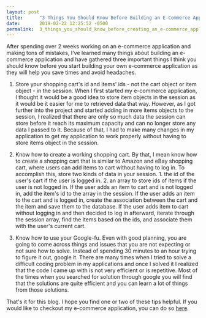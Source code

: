 ```yaml
---
layout: post
title:      "3 Things You Should Know Before Building an E-Commerce Application"
date:       2019-02-22 12:25:52 -0500
permalink:  3_things_you_should_know_before_creating_an_e-commerce_application
---
```



After spending over 2 weeks working on an e-commerce application and making tons of mistakes, I've learned many things about building an e-commerce application and have gathered three important things I think you should know before you start building your own e-commerce application as they will help you save times and avoid headaches.

1. Store your shopping cart's id and items' ids - not the cart object or item object - in the session.
When I first started my e-commerce application, I thought it would be a good idea to store item objects in the session as it would be it easier for me to retrieved data that way. However, as I got further into the project and started adding in more items objects to the session, I realized that there are only so much data the session can store before it reach its maximum capacity and can no longer store any data I passed to it. Because of that, I had to make many changes in my application to get my application to work properly without having to store items object in the session.

2. Know how to create a working shopping cart.
By that, I mean know how to create a shopping cart that is similar to Amazon and eBay shopping cart, where users can add items to cart without having to log in. To accomplish this, store two kinds of data in your session. 1. the id of the user's cart if the user is logged in. 2. an array to store ids of items if the user is not logged in. If the user adds an item to cart and is not logged in, add the item's id to the array in the session. If the user adds an item to the cart and is logged in, create the association between the cart and the item and save them to the database. If the user adds item to cart without logging in and then decided to log in afterward, iterate through the session array, find the items based on the ids, and associate them with the user's current cart. 

3. Know how to use your Google-fu.
Even with good planning, you are going to come across things and issues that you are not expecting or not sure how to solve. Instead of spending 30 minutes to an hour trying to figure it out, google it. There are many times when I tried to solve a difficult coding problem in my applications and once I solved it I realized that the code I came up with is not very efficient or is repetitive. Most of the times when you searched for solution through google you will find that the solutions are quite efficient and you can learn a lot of things from those solutions.

That's it for this blog. I hope you find one or two of these tips helpful. If you would like to checkout my e-commerce application, you can do so [here](https://github.com/Cheng0315/swift-kart).
